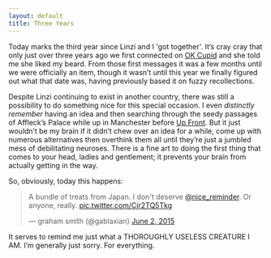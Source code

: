 ```yaml
---
layout: default
title: Three Years
---
```


Today marks the third year since Linzi and I 'got together'. It’s cray cray that only just over three years ago we first connected on [OK Cupid](https://www.okcupid.com/) and she told me she liked my beard. From those first messages it was a few months until we were officially an item, though it wasn’t until this year we finally figured out what that date was, having previously based it on fuzzy recollections.

Despite Linzi continuing to exist in another country, there was still a possibility to do something nice for this special occasion. I even _distinctly remember_ having an idea and then searching through the seedy passages of Affleck’s Palace while up in Manchester before [Up Front](/2015/05/20/up-front-2015.html). But it just wouldn’t be my brain if it didn’t chew over an idea for a while, come up with numerous alternatives then overthink them all until they’re just a jumbled mess of debilitating neuroses. There is a fine art to doing the first thing that comes to your head, ladies and gentlement; it prevents your brain from actually getting in the way.

So, obviously, today this happens:

<blockquote class="twitter-tweet" lang="en"><p lang="en" dir="ltr">A bundle of treats from Japan. I don&#39;t deserve <a href="https://twitter.com/nice_reminder">@nice_reminder</a>. Or anyone, really. <a href="http://t.co/Cjr2TQ5Tkg">pic.twitter.com/Cjr2TQ5Tkg</a></p>&mdash; graham smith (@gablaxian) <a href="https://twitter.com/gablaxian/status/605710468146180096">June 2, 2015</a></blockquote>
<script async src="//platform.twitter.com/widgets.js" charset="utf-8"></script>

It serves to remind me just what a THOROUGHLY USELESS CREATURE I AM. I’m generally just sorry. For everything.